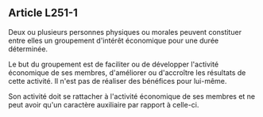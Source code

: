 Article L251-1
----
Deux ou plusieurs personnes physiques ou morales peuvent constituer entre elles
un groupement d'intérêt économique pour une durée déterminée.

Le but du groupement est de faciliter ou de développer l'activité économique de
ses membres, d'améliorer ou d'accroître les résultats de cette activité. Il
n'est pas de réaliser des bénéfices pour lui-même.

Son activité doit se rattacher à l'activité économique de ses membres et ne peut
avoir qu'un caractère auxiliaire par rapport à celle-ci.
